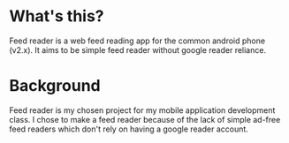 # What's this?
Feed reader is a web feed reading app for the common android phone (v2.x). It aims to be simple feed reader without 
google reader reliance.

# Background

Feed reader is my chosen project for my mobile application development class. I chose 
to make a feed reader because of the lack of simple ad-free feed readers which don't rely on having a 
google reader account.